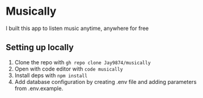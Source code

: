# Musically 
 I built this app to listen music anytime, anywhere for free

 
 ## Setting up locally

 1. Clone the repo with ```gh repo clone Jay9874/musically```
 2. Open with code editor with ```code musically```
 3. Install deps with ```npm install```
 4. Add database configuration by creating .env file and adding parameters from .env.example.